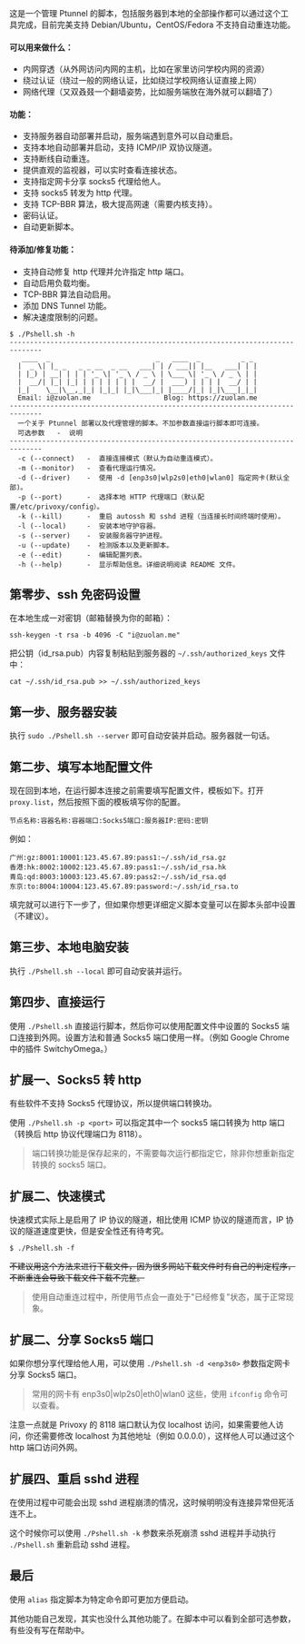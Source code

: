 这是一个管理 Ptunnel 的脚本，包括服务器到本地的全部操作都可以通过这个工具完成，目前完美支持 Debian/Ubuntu，CentOS/Fedora 不支持自动重连功能。

#### 可以用来做什么：

* 内网穿透（从外网访问内网的主机，比如在家里访问学校内网的资源）
* 绕过认证（绕过一般的网络认证，比如绕过学校网络认证直接上网）
* 网络代理（又双叒叕一个翻墙姿势，比如服务端放在海外就可以翻墙了）

#### 功能：

* 支持服务器自动部署并启动，服务端遇到意外可以自动重启。
* 支持本地自动部署并启动，支持 ICMP/IP 双协议隧道。
* 支持断线自动重连。
* 提供直观的监视器，可以实时查看连接状态。
* 支持指定网卡分享 socks5 代理给他人。
* 支持 socks5 转发为 http 代理。
* 支持 TCP-BBR 算法，极大提高网速（需要内核支持）。
* 密码认证。
* 自动更新脚本。

#### 待添加/修复功能：

* 支持自动修复 http 代理并允许指定 http 端口。
* 自动启用负载均衡。
* TCP-BBR 算法自动启用。
* 添加 DNS Tunnel 功能。
* 解决速度限制的问题。

```shell
$ ./Pshell.sh -h
------------------------------------------------------------------------------
   ____  _                          _   ____  _          _ _ 
  |  _ \| |_ _   _ _ __  _ __   ___| | / ___|| |__   ___| | |
  | |_) | __| | | | '_ \| '_ \ / _ \ | \___ \| '_ \ / _ \ | |
  |  __/| |_| |_| | | | | | | |  __/ |  ___) | | | |  __/ | |
  |_|    \__|\__,_|_| |_|_| |_|\___|_| |____/|_| |_|\___|_|_|
  Email: i@zuolan.me                  Blog: https://zuolan.me
------------------------------------------------------------------------------
  一个关于 Ptunnel 部署以及代理管理的脚本。不加参数直接运行脚本即可连接。
  可选参数   -  说明
------------------------------------------------------------------------------
  -c (--connect)   -  直接连接模式（默认为自动重连模式）。
  -m (--monitor)   -  查看代理运行情况。
  -d (--driver)    -  使用 -d [enp3s0|wlp2s0|eth0|wlan0] 指定网卡(默认全部)。
  -p (--port)      -  选择本地 HTTP 代理端口（默认配置/etc/privoxy/config）。
  -k (--kill)      -  重启 autossh 和 sshd 进程（当连接长时间终端时使用）。
  -l (--local)     -  安装本地守护容器。
  -s (--server)    -  安装服务器守护进程。
  -u (--update)    -  检测版本以及更新脚本。
  -e (--edit)      -  编辑配置列表。
  -h (--help)      -  显示帮助信息。详细说明阅读 README 文件。
```

## 第零步、ssh 免密码设置

在本地生成一对密钥（邮箱替换为你的邮箱）：

```shell
ssh-keygen -t rsa -b 4096 -C "i@zuolan.me"
```

把公钥（id_rsa.pub）内容复制粘贴到服务器的 `~/.ssh/authorized_keys` 文件中：

```shell
cat ~/.ssh/id_rsa.pub >> ~/.ssh/authorized_keys
```

## 第一步、服务器安装

执行 `sudo ./Pshell.sh --server` 即可自动安装并启动。服务器就一句话。

## 第二步、填写本地配置文件

现在回到本地，在运行脚本连接之前需要填写配置文件，模板如下。打开 `proxy.list`，然后按照下面的模板填写你的配置。

```shell
节点名称:容器名称:容器端口:Socks5端口:服务器IP:密码:密钥
```

例如：

```shell
广州:gz:8001:10001:123.45.67.89:pass1:~/.ssh/id_rsa.gz
香港:hk:8002:10002:123.45.67.89:pass1:~/.ssh/id_rsa.hk
青岛:qd:8003:10003:123.45.67.89:pass2:~/.ssh/id_rsa.qd
东京:to:8004:10004:123.45.67.89:password:~/.ssh/id_rsa.to
```

填完就可以进行下一步了，但如果你想更详细定义脚本变量可以在脚本头部中设置（不建议）。

## 第三步、本地电脑安装

执行 `./Pshell.sh --local` 即可自动安装并运行。

## 第四步、直接运行

使用 `./Pshell.sh` 直接运行脚本，然后你可以使用配置文件中设置的 Socks5 端口连接到外网。设置方法和普通 Socks5 端口使用一样。（例如 Google Chrome 中的插件 SwitchyOmega。）

## 扩展一、Socks5 转 http

有些软件不支持 Socks5 代理协议，所以提供端口转换功。

使用 `./Pshell.sh -p <port>` 可以指定其中一个 socks5 端口转换为 http 端口（转换后 http 协议代理端口为 8118）。

> 端口转换功能是保存起来的，不需要每次运行都指定它，除非你想重新指定转换的 socks5 端口。

## 扩展二、快速模式

快速模式实际上是启用了 IP 协议的隧道，相比使用 ICMP 协议的隧道而言，IP 协议的隧道速度更快，但是安全性还有待考究。

```shell
$ ./Pshell.sh -f
```

~~不建议用这个方法来进行下载文件，因为很多网站下载文件时有自己的判定程序，不断重连会导致下载文件下载不完整。~~

> 使用自动重连过程中，所使用节点会一直处于"已经修复"状态，属于正常现象。

## 扩展二、分享 Socks5 端口

如果你想分享代理给他人用，可以使用 `./Pshell.sh -d <enp3s0>` 参数指定网卡分享 Socks5 端口。

> 常用的网卡有 enp3s0|wlp2s0|eth0|wlan0 这些，使用 `ifconfig` 命令可以查看。

注意一点就是 Privoxy 的 8118 端口默认为仅 localhost 访问，如果需要他人访问，你还需要修改 localhost 为其他地址（例如 0.0.0.0），这样他人可以通过这个 http 端口访问外网。

## 扩展四、重启 sshd 进程

在使用过程中可能会出现 sshd 进程崩溃的情况，这时候明明没有连接异常但死活连不上。

这个时候你可以使用 `./Pshell.sh -k` 参数来杀死崩溃 sshd 进程并手动执行 `./Pshell.sh` 重新启动 sshd 进程。

## 最后

使用 `alias` 指定脚本为特定命令即可更加方便启动。

其他功能自己发现，其实也没什么其他功能了。在脚本中可以看到全部可选参数，有些没有写在帮助中。